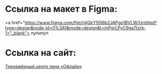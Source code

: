 # Ссылка на макет в Figma:
<a href="https://www.figma.com/file/rl4QkY55l6b2JAPgo1BVLW/Untitled?type=design&node-id=0%3A1&mode=design&t=mPgrLPyC9ga7tzrk-1="_blank"> пупипуп </a>

# Ссылка на сайт:
<a href="https://lullaiza.github.io/Art-practice/" target="_blank"> Тренажёрный центр лени «Офлайн» </a>

